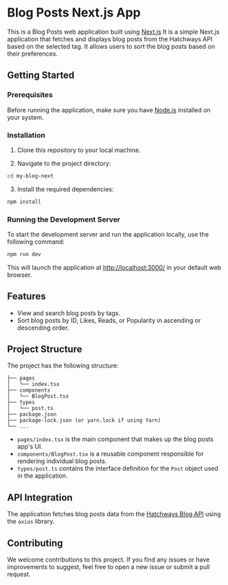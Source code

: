 # Blog Posts Next.js App

This is a Blog Posts web application built using [Next.js](https://nextjs.org/)
It is a simple Next.js application that fetches and displays blog posts from the Hatchways API based on the selected tag. It allows users to sort the blog posts based on their preferences.

## Getting Started

### Prerequisites

Before running the application, make sure you have [Node.js](https://nodejs.org/) installed on your system.

### Installation

1. Clone this repository to your local machine.

2. Navigate to the project directory:

```bash
cd my-blog-next
```

3. Install the required dependencies:

```bash
npm install
```

### Running the Development Server

To start the development server and run the application locally, use the following command:

```bash
npm run dev
```

This will launch the application at [http://localhost:3000/](http://localhost:3000/) in your default web browser.

## Features

- View and search blog posts by tags.
- Sort blog posts by ID, Likes, Reads, or Popularity in ascending or descending order.

## Project Structure

The project has the following structure:

```
├── pages
│   └── index.tsx
├── components
│   └── BlogPost.tsx
├── types
│   └── post.ts
├── package.json
├── package-lock.json (or yarn.lock if using Yarn)
└── ...
```

- `pages/index.tsx` is the main component that makes up the blog posts app's UI.
- `components/BlogPost.tsx` is a reusable component responsible for rendering individual blog posts.
- `types/post.ts` contains the interface definition for the `Post` object used in the application.

## API Integration

The application fetches blog posts data from the [Hatchways Blog API](https://api.hatchways.io/assessment/blog/posts) using the `axios` library.

## Contributing

We welcome contributions to this project. If you find any issues or have improvements to suggest, feel free to open a new issue or submit a pull request.
